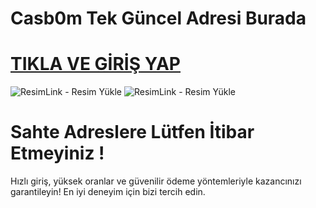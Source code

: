 # Casb0m Tek Güncel Adresi Burada

# <a href="https://shorto.link/SOLal">TIKLA VE GİRİŞ YAP</a>

<img src="https://r.resimlink.com/rT49YoZX.png" title="ResimLink - Resim Yükle" alt="ResimLink - Resim Yükle"></a>
<img src="https://r.resimlink.com/rT49YoZX.png" title="ResimLink - Resim Yükle" alt="ResimLink - Resim Yükle"></a>

# Sahte Adreslere Lütfen İtibar Etmeyiniz !

Hızlı giriş, yüksek oranlar ve güvenilir ödeme yöntemleriyle kazancınızı garantileyin! En iyi deneyim için bizi tercih edin.
